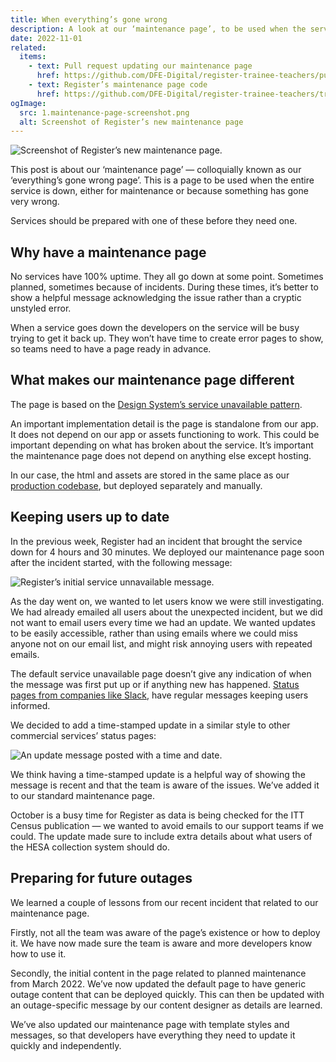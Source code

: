 ```yaml
---
title: When everything’s gone wrong
description: A look at our ‘maintenance page’, to be used when the service is offline
date: 2022-11-01
related:
  items:
    - text: Pull request updating our maintenance page
      href: https://github.com/DFE-Digital/register-trainee-teachers/pull/2880
    - text: Register’s maintenance page code
      href: https://github.com/DFE-Digital/register-trainee-teachers/tree/main/service_unavailable_page
ogImage:
  src: 1.maintenance-page-screenshot.png
  alt: Screenshot of Register’s new maintenance page
---
```


![Screenshot of Register’s new maintenance page.](1.maintenance-page-screenshot.png)

This post is about our ‘maintenance page’ — colloquially known as our ‘everything’s gone wrong page’. This is a page to be used when the entire service is down, either for maintenance or because something has gone very wrong.

Services should be prepared with one of these before they need one.

## Why have a maintenance page

No services have 100% uptime. They all go down at some point. Sometimes planned, sometimes because of incidents. During these times, it’s better to show a helpful message acknowledging the issue rather than a cryptic unstyled error.

When a service goes down the developers on the service will be busy trying to get it back up. They won’t have time to create error pages to show, so teams need to have a page ready in advance.

## What makes our maintenance page different

The page is based on the [Design System’s service unavailable pattern](https://design-system.service.gov.uk/patterns/service-unavailable-pages/).

An important implementation detail is the page is standalone from our app. It does not depend on our app or assets functioning to  work. This could be important depending on what has broken about the service. It’s important the maintenance page does not depend on anything else except hosting.

In our case, the html and assets are stored in the same place as our [production codebase](https://github.com/DFE-Digital/register-trainee-teachers/tree/main/service_unavailable_page), but deployed separately and manually.

## Keeping users up to date

In the previous week, Register had an incident that brought the service down for 4 hours and 30 minutes. We deployed our maintenance page soon after the incident started, with the following message:

![Register’s initial service unnavailable message.](2.initial-message.png)

As the day went on, we wanted to let users know we were still investigating. We had already emailed all users about the unexpected incident, but we did not want to email users every time we had an update. We wanted updates to be easily accessible, rather than using emails where we could miss anyone not on our email list, and might risk annoying users with repeated emails.

The default service unavailable page doesn’t give any indication of when the message was first put up or if anything new has happened. [Status pages from companies like Slack](https://status.slack.com/), have regular messages keeping users informed.

We decided to add a time-stamped update in a similar style to other commercial services’ status pages:

![An update message posted with a time and date.](3.update-message.png)


We think having a time-stamped update is a helpful way of showing the message is recent and that the team is aware of the issues. We’ve added it to our standard maintenance page.

October is a busy time for Register as data is being checked for the ITT Census publication —  we wanted to avoid emails to our support teams if we could. The update made sure to include extra details about what users of the HESA collection system should do.

## Preparing for future outages

We learned a couple of lessons from our recent incident that related to our maintenance page.

Firstly, not all the team was aware of the page’s existence or how to deploy it. We have now made sure the team is aware and more developers know how to use it.

Secondly, the initial content in the page related to planned maintenance from March 2022. We’ve now updated the default page to have generic outage content that can be deployed quickly. This can then be updated with an outage-specific message by our content designer as details are learned.

We’ve also updated our maintenance page with template styles and messages, so that developers have everything they need to update it quickly and independently.
